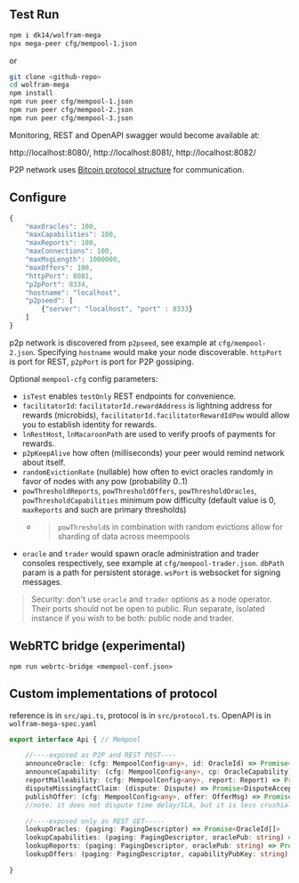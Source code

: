 
## Test Run

```bash
npm i dk14/wolfram-mega
npx mega-peer cfg/mempool-1.json 
```

or

```bash
git clone <github-repo>
cd wolfram-mega
npm install
npm run peer cfg/mempool-1.json 
npm run peer cfg/mempool-2.json 
npm run peer cfg/mempool-3.json 
```


Monitoring, REST and OpenAPI swagger would become available at:

http://localhost:8080/, http://localhost:8081/, http://localhost:8082/

P2P network uses [Bitcoin protocol structure](https://en.bitcoin.it/wiki/Protocol_specification#Message_structure) for communication.

## Configure

```js
{
    "maxOracles": 100,
    "maxCapabilities": 100,
    "maxReports": 100,
    "maxConnections": 100,
    "maxMsgLength": 1000000,
    "maxOffers": 100,
    "httpPort": 8081,
    "p2pPort": 8334,
    "hostname": "localhost",
    "p2pseed": [
        {"server": "localhost", "port" : 8333}
    ]
}
```

p2p network is discovered from `p2pseed`, see example at `cfg/mempool-2.json`. Specifying `hostname` would make your node discoverable. `httpPort` is port for REST, `p2pPort` is port for P2P gossiping.

Optional `mempool-cfg` config parameters:
- `isTest` enables `testOnly` REST endpoints for convenience. 
- `facilitatorId`: `facilitatorId.rewardAddress` is lightning address for rewards (microbids),  `facilitatorId.facilitatorRewardIdPow` would allow you to establish identity for rewards.
- `lnRestHost`, `lnMacaroonPath` are used to verify proofs of payments for rewards.
- `p2pKeepAlive` how often (milliseconds) your peer would remind network about itself.
- `randomEvictionRate` (nullable) how often to evict oracles randomly in favor of nodes with any pow (probability 0..1)
- `powThresholdReports`, `powThresholdOffers`, `powThresholdOracles`, `powThresholdCapabilities` minimum pow difficulty (default value is  0, `maxReports` and such are primary thresholds)
    - > `powThreshold`s in combination with random evictions allow for sharding of data across meempools
- `oracle` and `trader` would spawn oracle administration and trader consoles respectively, see example at `cfg/mempool-trader.json`. `dbPath` param is a path for persistent storage. `wsPort` is websocket for signing messages. 

> Security: don't use `oracle` and `trader` options as a node operator. Their ports should not be open to public. Run separate, isolated instance if you wish to be both: public node and trader.

## WebRTC bridge (experimental)
```
npm run webrtc-bridge <mempool-conf.json>
```

## Custom implementations of protocol

reference is in `src/api.ts`, protocol is in `src/protocol.ts`. OpenAPI is in `wolfram-mega-spec.yaml`

```ts
export interface Api { // Mempool

    //----exposed as P2P and REST POST----
    announceOracle: (cfg: MempoolConfig<any>, id: OracleId) => Promise<Registered | NotRegistered>
    announceCapability: (cfg: MempoolConfig<any>, cp: OracleCapability) => Promise<Registered | NotRegistered>
    reportMalleability: (cfg: MempoolConfig<any>, report: Report) => Promise<ReportAccepted | ReportRejected>
    disputeMissingfactClaim: (dispute: Dispute) => Promise<DisputeAccepted | DisputeRejected> 
    publishOffer: (cfg: MempoolConfig<any>, offer: OfferMsg) => Promise<Registered | NotRegistered>
    //note: it does not dispute time delay/SLA, but it is less crushial for most option contracts

    //----exposed only as REST GET----- 
    lookupOracles: (paging: PagingDescriptor) => Promise<OracleId[]>
    lookupCapabilities: (paging: PagingDescriptor, oraclePub: string) => Promise<OracleCapability[]>
    lookupReports: (paging: PagingDescriptor, oraclePub: string) => Promise<Report[]>
    lookupOffers: (paging: PagingDescriptor, capabilityPubKey: string) => Promise<OfferMsg[]>

}
```
